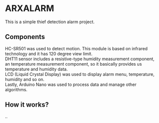 # ARXALARM
This is a simple thief detection alarm project.

<h2>Components</h2>
HC-SR501 was used to detect motion. This module is based on infrared technology and it has 120 degree view limit.<br>
DHT11 sensor includes a resistive-type humidity measurement component, an temperature measurement component, so it basically provides us temperature and humidity data.<br>
LCD (Liquid Crystal Display) was used to display alarm menu, temperature, humidity and so on.<br>
Lastly, Arduino Nano was used to process data and manage other algorithms.<br>

<h2>How it works?</h2>
..
